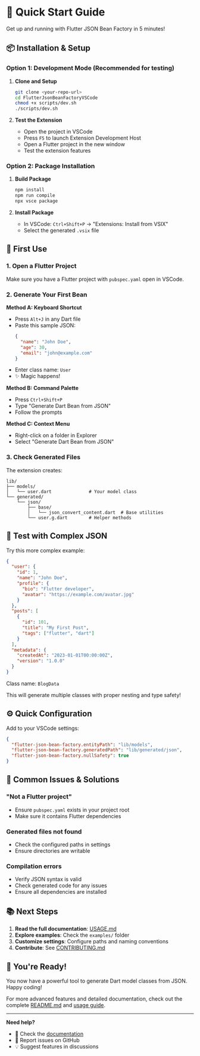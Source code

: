 # 🚀 Quick Start Guide

Get up and running with Flutter JSON Bean Factory in 5 minutes!

## 📦 Installation & Setup

### Option 1: Development Mode (Recommended for testing)

1. **Clone and Setup**
   ```bash
   git clone <your-repo-url>
   cd FlutterJsonBeanFactoryVSCode
   chmod +x scripts/dev.sh
   ./scripts/dev.sh
   ```

2. **Test the Extension**
   - Open the project in VSCode
   - Press `F5` to launch Extension Development Host
   - Open a Flutter project in the new window
   - Test the extension features

### Option 2: Package Installation

1. **Build Package**
   ```bash
   npm install
   npm run compile
   npx vsce package
   ```

2. **Install Package**
   - In VSCode: `Ctrl+Shift+P` → "Extensions: Install from VSIX"
   - Select the generated `.vsix` file

## 🎯 First Use

### 1. Open a Flutter Project
Make sure you have a Flutter project with `pubspec.yaml` open in VSCode.

### 2. Generate Your First Bean

**Method A: Keyboard Shortcut**
- Press `Alt+J` in any Dart file
- Paste this sample JSON:
  ```json
  {
    "name": "John Doe",
    "age": 30,
    "email": "john@example.com"
  }
  ```
- Enter class name: `User`
- ✨ Magic happens!

**Method B: Command Palette**
- Press `Ctrl+Shift+P`
- Type "Generate Dart Bean from JSON"
- Follow the prompts

**Method C: Context Menu**
- Right-click on a folder in Explorer
- Select "Generate Dart Bean from JSON"

### 3. Check Generated Files

The extension creates:
```
lib/
├── models/
│   └── user.dart              # Your model class
└── generated/
    └── json/
        ├── base/
        │   └── json_convert_content.dart  # Base utilities
        └── user.g.dart        # Helper methods
```

## 🧪 Test with Complex JSON

Try this more complex example:

```json
{
  "user": {
    "id": 1,
    "name": "John Doe",
    "profile": {
      "bio": "Flutter developer",
      "avatar": "https://example.com/avatar.jpg"
    }
  },
  "posts": [
    {
      "id": 101,
      "title": "My First Post",
      "tags": ["flutter", "dart"]
    }
  ],
  "metadata": {
    "createdAt": "2023-01-01T00:00:00Z",
    "version": "1.0.0"
  }
}
```

Class name: `BlogData`

This will generate multiple classes with proper nesting and type safety!

## ⚙️ Quick Configuration

Add to your VSCode settings:

```json
{
  "flutter-json-bean-factory.entityPath": "lib/models",
  "flutter-json-bean-factory.generatedPath": "lib/generated/json",
  "flutter-json-bean-factory.nullSafety": true
}
```

## 🔧 Common Issues & Solutions

### "Not a Flutter project"
- Ensure `pubspec.yaml` exists in your project root
- Make sure it contains Flutter dependencies

### Generated files not found
- Check the configured paths in settings
- Ensure directories are writable

### Compilation errors
- Verify JSON syntax is valid
- Check generated code for any issues
- Ensure all dependencies are installed

## 📚 Next Steps

1. **Read the full documentation**: [USAGE.md](docs/USAGE.md)
2. **Explore examples**: Check the `examples/` folder
3. **Customize settings**: Configure paths and naming conventions
4. **Contribute**: See [CONTRIBUTING.md](CONTRIBUTING.md)

## 🎉 You're Ready!

You now have a powerful tool to generate Dart model classes from JSON. Happy coding! 

For more advanced features and detailed documentation, check out the complete [README.md](README.md) and [usage guide](docs/USAGE.md).

---

**Need help?** 
- 📖 Check the [documentation](docs/USAGE.md)
- 🐛 Report issues on GitHub
- 💡 Suggest features in discussions
